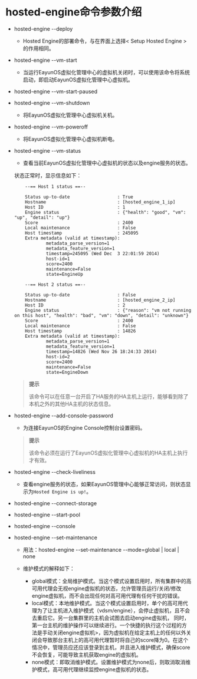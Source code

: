 # hosted-engine命令参数介绍

* hosted-engine --deploy

  * Hosted Engine的部署命令，与在界面上选择< Setup Hosted Engine >的作用相同。

* hosted-engine --vm-start

  * 当运行EayunOS虚拟化管理中心的虚拟机关闭时，可以使用该命令将系统启动，即启动EayunOS虚拟化管理中心虚拟机。

* hosted-engine --vm-start-paused

* hosted-engine --vm-shutdown

  * 将EayunOS虚拟化管理中心虚拟机关机。

* hosted-engine --vm-poweroff

  * 将EayunOS虚拟化管理中心虚拟机断电。

* hosted-engine --vm-status

  * 查看当前EayunOS虚拟化管理中心虚拟机的状态以及engine服务的状态。

  状态正常时，显示信息如下：
  ```
      --== Host 1 status ==--

      Status up-to-date                  : True
      Hostname                           : [hosted_engine_1_ip]
      Host ID                            : 1
      Engine status                      : {"health": "good", "vm": "up", "detail": "up"}
      Score                              : 2400
      Local maintenance                  : False
      Host timestamp                     : 245095
      Extra metadata (valid at timestamp):
              metadata_parse_version=1
              metadata_feature_version=1
              timestamp=245095 (Wed Dec  3 22:01:59 2014)
              host-id=1
              score=2400
              maintenance=False
              state=EngineUp

      --== Host 2 status ==--

      Status up-to-date                  : False
      Hostname                           : [hosted_engine_2_ip]
      Host ID                            : 2
      Engine status                      : {"reason": "vm not running on this host", "health": "bad", "vm": "down", "detail": "unknown"}
      Score                              : 2400
      Local maintenance                  : False
      Host timestamp                     : 14826
      Extra metadata (valid at timestamp):
              metadata_parse_version=1
              metadata_feature_version=1
              timestamp=14826 (Wed Nov 26 18:24:33 2014)
              host-id=2
              score=2400
              maintenance=False
              state=EngineDown
  ```

  > **提示**
  >
  > 该命令可以在任意一台开启了HA服务的HA主机上运行，能够看到除了本机之外的其他HA主机的状态信息。

* hosted-engine --add-console-password

  * 为连接EayunOS的Engine Console控制台设置密码。

  > **提示**
  >
  > 该命令必须在运行了EayunOS虚拟化管理中心虚拟机的HA主机上执行才有效。

* hosted-engine --check-liveliness

  * 查看engine服务的状态，如果EayunOS管理中心能够正常访问，则状态显示为`Hosted Engine is up!`。

* hosted-engine --connect-storage

* hosted-engine --start-pool

* hosted-engine --console

* hosted-engine --set-maintenance

  * 用法：hosted-engine --set-maintenance --mode=global | local | none
  * 维护模式的解释如下：

    * global模式：全局维护模式。当这个模式设置启用时，所有集群中的高可用代理会无视engine虚拟机的状态，允许管理员运行/关闭/修改engine虚拟机，而不会出现任何对高可用代理有任何干扰的错误。
    * local模式：本地维护模式。当这个模式设置启用时，单个的高可用代理为了让主机进入维护模式（vdsm/engine），会停止虚拟机，且不会去重启它。另一台集群里的主机会试图去启动engine虚拟机， 同时，第一台主机的维护操作可以继续进行。一个快捷的执行这个过程的方法是手动关闭engine虚拟机>，因为虚拟机在给定主机上的任何以外关闭会导致那台主机上的高可用代理暂时将自己的score降为0。在这个情况中，管理员应还应该登录到主机，并且进入维护模式，确保score不会恢复，可能导致主机获取engine的虚拟机。
    * none模式：即取消维护模式。设置维护模式为none后，则取消取消维护模式，高可用代理继续监控engine虚拟机的状态。
